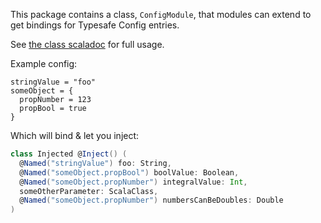 This package contains a class, `ConfigModule`, that modules can extend to get bindings for Typesafe
Config entries.

See [the class scaladoc](src/main/scala/org/allenai/common/guice/ConfigModule.scala) for full
usage.

Example config:
```
stringValue = "foo"
someObject = {
  propNumber = 123
  propBool = true
}
```

Which will bind & let you inject:
```scala
class Injected @Inject() (
  @Named("stringValue") foo: String,
  @Named("someObject.propBool") boolValue: Boolean,
  @Named("someObject.propNumber") integralValue: Int,
  someOtherParameter: ScalaClass,
  @Named("someObject.propNumber") numbersCanBeDoubles: Double
)
```

